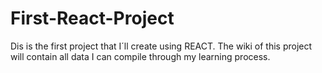 # First-React-Project
Dis is the first project that I´ll create using REACT. The wiki of this project will contain all data I can compile through my learning process.
